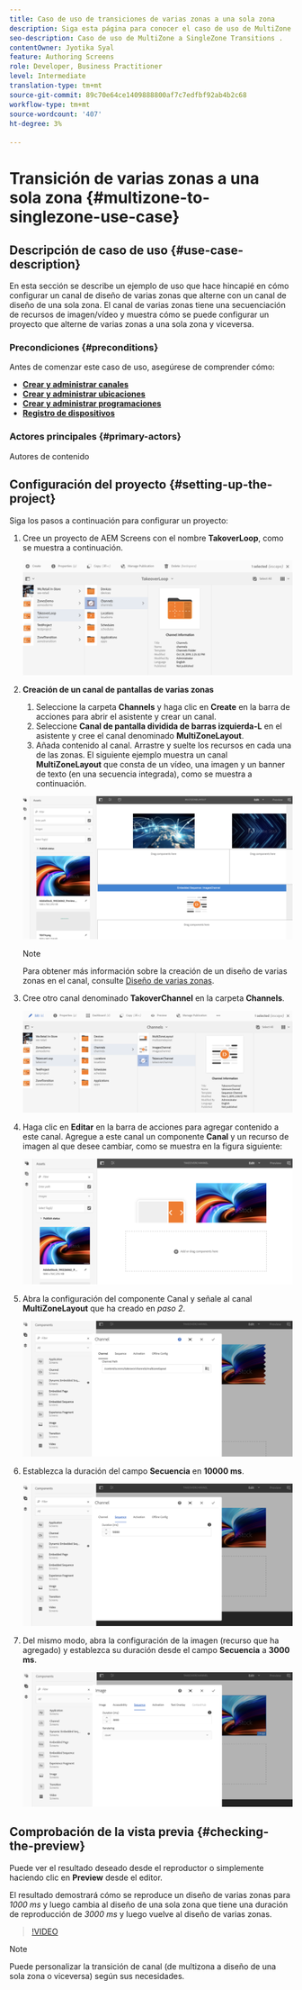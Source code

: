 ```yaml
---
title: Caso de uso de transiciones de varias zonas a una sola zona
description: Siga esta página para conocer el caso de uso de MultiZone to SingleZone Transitions .
seo-description: Caso de uso de MultiZone a SingleZone Transitions .
contentOwner: Jyotika Syal
feature: Authoring Screens
role: Developer, Business Practitioner
level: Intermediate
translation-type: tm+mt
source-git-commit: 89c70e64ce1409888800af7c7edfbf92ab4b2c68
workflow-type: tm+mt
source-wordcount: '407'
ht-degree: 3%

---
```



# Transición de varias zonas a una sola zona {#multizone-to-singlezone-use-case}


## Descripción de caso de uso {#use-case-description}

En esta sección se describe un ejemplo de uso que hace hincapié en cómo configurar un canal de diseño de varias zonas que alterne con un canal de diseño de una sola zona. El canal de varias zonas tiene una secuenciación de recursos de imagen/vídeo y muestra cómo se puede configurar un proyecto que alterne de varias zonas a una sola zona y viceversa.

### Precondiciones {#preconditions}

Antes de comenzar este caso de uso, asegúrese de comprender cómo:

* **[Crear y administrar canales](managing-channels.md)**
* **[Crear y administrar ubicaciones](managing-locations.md)**
* **[Crear y administrar programaciones](managing-schedules.md)**
* **[Registro de dispositivos](device-registration.md)**

### Actores principales {#primary-actors}

Autores de contenido

## Configuración del proyecto {#setting-up-the-project}

Siga los pasos a continuación para configurar un proyecto:

1. Cree un proyecto de AEM Screens con el nombre **TakoverLoop**, como se muestra a continuación.

   ![recurso](assets/mz-to-sz1.png)


1. **Creación de un canal de pantallas de varias zonas**

   1. Seleccione la carpeta **Channels** y haga clic en **Create** en la barra de acciones para abrir el asistente y crear un canal.
   1. Seleccione **Canal de pantalla dividida de barras izquierda-L** en el asistente y cree el canal denominado **MultiZoneLayout**.
   1. Añada contenido al canal. Arrastre y suelte los recursos en cada una de las zonas. El siguiente ejemplo muestra un canal **MultiZoneLayout** que consta de un vídeo, una imagen y un banner de texto (en una secuencia integrada), como se muestra a continuación.

   ![recurso](assets/mz-to-sz2.png)

   >[!NOTE]
   >
   >Para obtener más información sobre la creación de un diseño de varias zonas en el canal, consulte [Diseño de varias zonas](multi-zone-layout-aem-screens.md).


1. Cree otro canal denominado **TakoverChannel** en la carpeta **Channels**.

   ![recurso](assets/mz-to-sz3.png)

1. Haga clic en **Editar** en la barra de acciones para agregar contenido a este canal. Agregue a este canal un componente **Canal** y un recurso de imagen al que desee cambiar, como se muestra en la figura siguiente:

   ![recurso](assets/mz-to-sz4.png)

1. Abra la configuración del componente Canal y señale al canal **MultiZoneLayout** que ha creado en *paso 2*.

   ![recurso](assets/mz-to-sz5.png)

1. Establezca la duración del campo **Secuencia** en **10000 ms**.

   ![recurso](assets/mz-to-sz6.png)

1. Del mismo modo, abra la configuración de la imagen (recurso que ha agregado) y establezca su duración desde el campo **Secuencia** a **3000 ms**.

   ![recurso](assets/mz-to-sz7.png)

## Comprobación de la vista previa {#checking-the-preview}

Puede ver el resultado deseado desde el reproductor o simplemente haciendo clic en **Preview** desde el editor.

El resultado demostrará cómo se reproduce un diseño de varias zonas para *1000 ms* y luego cambia al diseño de una sola zona que tiene una duración de reproducción de *3000 ms* y luego vuelve al diseño de varias zonas.

>[!VIDEO](https://video.tv.adobe.com/v/30366)

>[!NOTE]
>
>Puede personalizar la transición de canal (de multizona a diseño de una sola zona o viceversa) según sus necesidades.